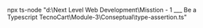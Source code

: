 npx ts-node "d:\Next Level Web Development\Misstion - 1 ___ Be a Typescript TecnoCart\Module-3\Conseptual\type-assertion.ts"